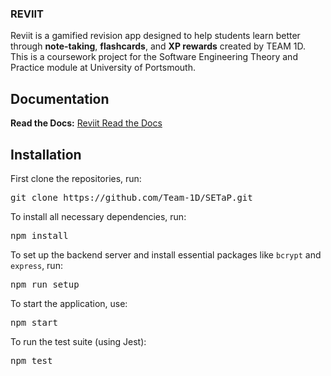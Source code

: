 ### REVIIT

Reviit is a gamified revision app designed to help students learn better through **note-taking**, **flashcards**, and **XP rewards** created by TEAM 1D. This is a coursework project for the  Software Engineering Theory and Practice module at University of Portsmouth.

## Documentation
**Read the Docs:** [Reviit Read the Docs](http://reviit.readthedocs.io/)

## Installation 
First clone the repositories, run:
<pre>git clone https://github.com/Team-1D/SETaP.git</pre>
To install all necessary dependencies, run:
<pre>npm install</pre>

To set up the backend server and install essential packages like `bcrypt` and `express`, run:
<pre>npm run setup</pre>

To start the application, use:
<pre>npm start</pre>

To run the test suite (using Jest):
<pre>npm test</pre>